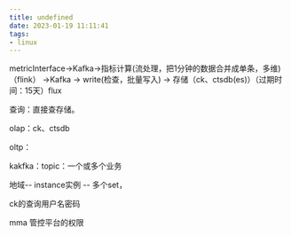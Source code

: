 ```yaml
---
title: undefined
date: 2023-01-19 11:11:41
tags:
- linux
---
```


metricInterface->Kafka->指标计算(流处理，把1分钟的数据合并成单条，多维)（flink） ->Kafka -> write(检查，批量写入) -> 存储（ck、ctsdb(es)）（过期时间：15天）flux 

查询：直接查存储。

olap：ck、ctsdb 

oltp：

kakfka：topic：一个或多个业务

地域-- instance实例 -- 多个set，

ck的查询用户名密码

mma 管控平台的权限